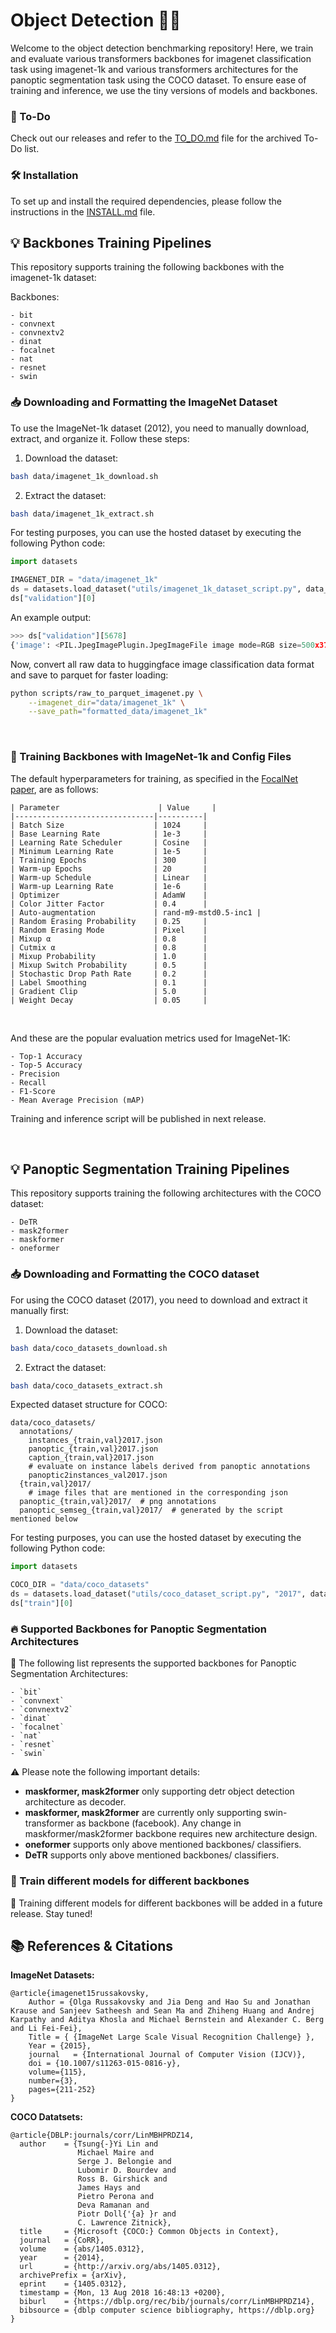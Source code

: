 # Object Detection 🕵️‍♂️

Welcome to the object detection benchmarking repository! Here, we train and evaluate various transformers backbones for imagenet classification task using imagenet-1k and various transformers architectures for the panoptic segmentation task using the COCO dataset. To ensure ease of training and inference, we use the tiny versions of models and backbones.

### 📝 To-Do

Check out our releases and refer to the [TO_DO.md](./TO_DO.md) file for the archived To-Do list.


### 🛠️ Installation

To set up and install the required dependencies, please follow the instructions in the [INSTALL.md](./INSTALL.md) file.


## 💡 Backbones Training Pipelines

This repository supports training the following backbones with the imagenet-1k dataset:

Backbones: 

```
- bit
- convnext
- convnextv2
- dinat
- focalnet
- nat
- resnet
- swin
```


### 📥 Downloading and Formatting the ImageNet Dataset

To use the ImageNet-1k dataset (2012), you need to manually download, extract, and organize it. Follow these steps:

1. Download the dataset:

```bash
bash data/imagenet_1k_download.sh
```

2. Extract the dataset:

```bash
bash data/imagenet_1k_extract.sh
```

For testing purposes, you can use the hosted dataset by executing the following Python code:

```python
import datasets

IMAGENET_DIR = "data/imagenet_1k"
ds = datasets.load_dataset("utils/imagenet_1k_dataset_script.py", data_dir=IMAGENET_DIR, splits = ["validation", "test"], cache_dir=".cache")
ds["validation"][0]
```

An example output:

```python
>>> ds["validation"][5678]
{'image': <PIL.JpegImagePlugin.JpegImageFile image mode=RGB size=500x375 at 0x7F15A02B0B50>, 'label': 118}
```

Now, convert all raw data to huggingface image classification data format and save to parquet for faster loading:

```bash
python scripts/raw_to_parquet_imagenet.py \
    --imagenet_dir="data/imagenet_1k" \
    --save_path="formatted_data/imagenet_1k"
```

<br>

### 🚀 Training Backbones with ImageNet-1k and Config Files

The default hyperparameters for training, as specified in the [FocalNet paper](https://arxiv.org/abs/2203.11926), are as follows:

```
| Parameter                      | Value     |
|-------------------------------|----------|
| Batch Size                    | 1024     |
| Base Learning Rate            | 1e-3     |
| Learning Rate Scheduler       | Cosine   |
| Minimum Learning Rate         | 1e-5     |
| Training Epochs               | 300      |
| Warm-up Epochs                | 20       |
| Warm-up Schedule              | Linear   |
| Warm-up Learning Rate         | 1e-6     |
| Optimizer                     | AdamW    |
| Color Jitter Factor           | 0.4      |
| Auto-augmentation             | rand-m9-mstd0.5-inc1 |
| Random Erasing Probability    | 0.25     |
| Random Erasing Mode           | Pixel    |
| Mixup α                       | 0.8      |
| Cutmix α                      | 0.8      |
| Mixup Probability             | 1.0      |
| Mixup Switch Probability      | 0.5      |
| Stochastic Drop Path Rate     | 0.2      |
| Label Smoothing               | 0.1      |
| Gradient Clip                 | 5.0      |
| Weight Decay                  | 0.05     |
```

<br>


And these are the popular evaluation metrics used for ImageNet-1K:

```
- Top-1 Accuracy
- Top-5 Accuracy
- Precision
- Recall
- F1-Score
- Mean Average Precision (mAP)
```

Training and inference script will be published in next release.






























<!-- 


```bash
export OMP_NUM_THREADS=4
export n_gpu=1

torchrun --standalone --nproc_per_node=$n_gpu z05_training_fp16_DDP_A100.py \
    --train_parquet_data_file="./mlm_processed_bn_data/train_data.parquet" \
    --test_parquet_data_file="./mlm_processed_bn_data/validation_data.parquet" \
    --per_device_train_batch_size=32 \
    --gradient_accumulation_steps=64 \
    --learning_rate=5e-4 \
    --warmup_steps=10000 \
    --max_steps=1250000 \
    --logging_steps=500 \
    --eval_steps=100000 \
    --save_steps=10000 \
    --init_model_directory="./DeBERTaV3" \
    --save_directory="./DeBERTaV3_trained_bn" \
    --resume_from_checkpoint="./DeBERTaV3" \
    --gradient_checkpointing=true

```

SNIPPET !

export OMP_NUM_THREADS=4
export n_gpu=1

# Create a config file
cat << EOF > config.yaml
train_parquet_data_file: "./mlm_processed_bn_data/train_data.parquet"
test_parquet_data_file: "./mlm_processed_bn_data/validation_data.parquet"
per_device_train_batch_size: 32
gradient_accumulation_steps: 64
learning_rate: 5e-4
warmup_steps: 10000
max_steps: 1250000
logging_steps: 500
eval_steps: 100000
save_steps: 10000
init_model_directory: "./DeBERTaV3"
save_directory: "./DeBERTaV3_trained_bn"
resume_from_checkpoint: "./DeBERTaV3"
gradient_checkpointing: true
EOF

# Pass the arguments mentioned in the config file
torchrun --standalone --nproc_per_node=$n_gpu z05_training_fp16_DDP_A100.py \
    --config config.yaml



 -->











<br>

## 💡 Panoptic Segmentation Training Pipelines

This repository supports training the following architectures with the COCO dataset:

```
- DeTR
- mask2former
- maskformer
- oneformer
```

### 📥 Downloading and Formatting the COCO dataset 


For using the COCO dataset (2017), you need to download and extract it manually first:

1. Download the dataset:

```bash
bash data/coco_datasets_download.sh
```

2. Extract the dataset:

```bash
bash data/coco_datasets_extract.sh
```

Expected dataset structure for COCO:

```
data/coco_datasets/
  annotations/
    instances_{train,val}2017.json
    panoptic_{train,val}2017.json
    caption_{train,val}2017.json
    # evaluate on instance labels derived from panoptic annotations
    panoptic2instances_val2017.json
  {train,val}2017/
    # image files that are mentioned in the corresponding json
  panoptic_{train,val}2017/  # png annotations
  panoptic_semseg_{train,val}2017/  # generated by the script mentioned below
```

For testing purposes, you can use the hosted dataset by executing the following Python code:

```python
import datasets

COCO_DIR = "data/coco_datasets"
ds = datasets.load_dataset("utils/coco_dataset_script.py", "2017", data_dir=COCO_DIR)
ds["train"][0]
```




### 🔥 Supported Backbones for Panoptic Segmentation Architectures

💪 The following list represents the supported backbones for Panoptic Segmentation Architectures:
```
- `bit`
- `convnext`
- `convnextv2`
- `dinat`
- `focalnet`
- `nat`
- `resnet`
- `swin`
```

⚠️ Please note the following important details:

- **maskformer, mask2former** only supporting detr object detection architecture as decoder.
- **maskformer, mask2former** are currently only supporting swin-transformer as backbone (facebook). Any change in maskformer/mask2former backbone requires new architecture design.
- **oneformer** supports only above mentioned backbones/ classifiers.
- **DeTR** supports only above mentioned backbones/ classifiers.


### 🚀 Train different models for different backbones

🚧 Training different models for different backbones will be added in a future release. Stay tuned!



## 📚 References & Citations

**ImageNet Datasets:**

```
@article{imagenet15russakovsky,
    Author = {Olga Russakovsky and Jia Deng and Hao Su and Jonathan Krause and Sanjeev Satheesh and Sean Ma and Zhiheng Huang and Andrej Karpathy and Aditya Khosla and Michael Bernstein and Alexander C. Berg and Li Fei-Fei},
    Title = { {ImageNet Large Scale Visual Recognition Challenge} },
    Year = {2015},
    journal   = {International Journal of Computer Vision (IJCV)},
    doi = {10.1007/s11263-015-0816-y},
    volume={115},
    number={3},
    pages={211-252}
}
```

**COCO Datatsets:**

```
@article{DBLP:journals/corr/LinMBHPRDZ14,
  author    = {Tsung{-}Yi Lin and
               Michael Maire and
               Serge J. Belongie and
               Lubomir D. Bourdev and
               Ross B. Girshick and
               James Hays and
               Pietro Perona and
               Deva Ramanan and
               Piotr Doll{'{a} }r and
               C. Lawrence Zitnick},
  title     = {Microsoft {COCO:} Common Objects in Context},
  journal   = {CoRR},
  volume    = {abs/1405.0312},
  year      = {2014},
  url       = {http://arxiv.org/abs/1405.0312},
  archivePrefix = {arXiv},
  eprint    = {1405.0312},
  timestamp = {Mon, 13 Aug 2018 16:48:13 +0200},
  biburl    = {https://dblp.org/rec/bib/journals/corr/LinMBHPRDZ14},
  bibsource = {dblp computer science bibliography, https://dblp.org}
}
```
